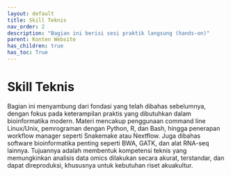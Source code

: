 ```yaml
---
layout: default
title: Skill Teknis
nav_order: 2
description: "Bagian ini berisi sesi praktik langsung (hands-on)"
parent: Konten Website
has_children: true
has_toc: True
---
```


# Skill Teknis

Bagian ini menyambung dari fondasi yang telah dibahas sebelumnya, dengan fokus pada keterampilan praktis yang dibutuhkan dalam bioinformatika modern. Materi mencakup penggunaan command line Linux/Unix, pemrograman dengan Python, R, dan Bash, hingga penerapan workflow manager seperti Snakemake atau Nextflow. Juga dibahas software bioinformatika penting seperti BWA, GATK, dan alat RNA-seq lainnya. Tujuannya adalah membentuk kompetensi teknis yang memungkinkan analisis data omics dilakukan secara akurat, terstandar, dan dapat direproduksi, khususnya untuk kebutuhan riset akuakultur.